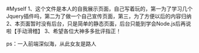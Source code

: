 #Myself
1、这个文件是本人的自我展示页面，自己写着玩的，第一为了学习几个Jquery插件吗，第二为了做一个自己宣传页面，第三，为了方便以后的内容归纳
2、本页面暂时没有后台，只是简单的静态页面，后台只能到学会Node.js后再说啦【手动滑稽】
3、希望各位大神多多批评指正！


ps：一入前端深似海，从此女友是路人